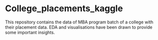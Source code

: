# College_placements_kaggle
This repository contains the data of MBA program batch of a college with their placement data. EDA and visualisations have been drawn to provide some important insights.
